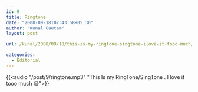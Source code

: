 ```yaml
---
id: 9
title: Ringtone
date: "2008-09-18T07:43:58+05:30"
author: "Kunal Gautam"
layout: post

url: /kunal/2008/09/18/this-is-my-ringtone-singtone-ilove-it-tooo-much/

categories:
  - Editorial
---
```


{{<audio "/post/9/ringtone.mp3" "This Is my RingTone/SingTone . I love it tooo much 😃">}}
